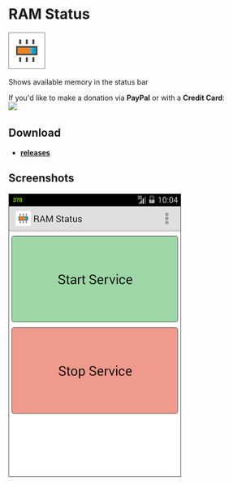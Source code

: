 # RAM Status

![Icon](_img/icon_.png)

Shows available memory in the status bar

If you'd like to make a donation via **PayPal** or with a **Credit Card**:  
<a href="https://www.paypal.com/donate/?cmd=_s-xclick&hosted_button_id=4U6VKXLGU6LLU&source=url&locale.x=en_US"><img src="https://i.postimg.cc/2jXPm7TJ/btn-donate-2.png"></a>

## Download

- [**releases**](https://github.com/mortalis13/RAM-Status-Android/releases)

## Screenshots

![Image_1](_img/ramstatus-1_.png)<br>
